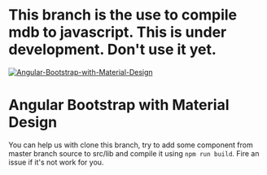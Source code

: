 # This branch is the use to compile mdb to javascript. This is under development. Don't use it yet. 

[![Angular-Bootstrap-with-Material-Design](https://mdbootstrap.com/img/Mockups/MDB-post/angular-about.jpg)](https://mdbootstrap.com/angular/)

# Angular Bootstrap with Material Design

You can help us with clone this branch, try to add some component from master branch source to src/lib and compile
it using `npm run build`. Fire an issue if it's not work for you.